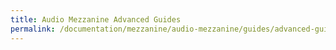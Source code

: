 ```yaml
---
title: Audio Mezzanine Advanced Guides
permalink: /documentation/mezzanine/audio-mezzanine/guides/advanced-guides/
---
```

